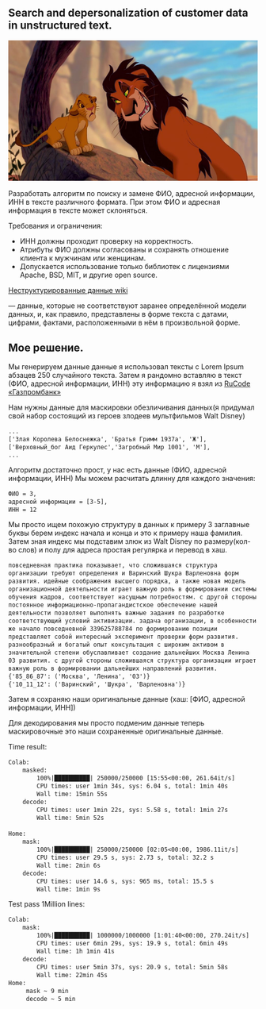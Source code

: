 ## Search and depersonalization of customer data in unstructured text.

![who is your favorite uncle](image/scar-lion-king.jpg)

Разработать алгоритм по поиску и замене ФИО, адресной информации, ИНН в тексте различного формата. При этом ФИО и адресная информация в тексте может склоняться.

Требования и ограничения:

- ИНН должны проходит проверку на корректность.
- Атрибуты ФИО должны согласованы и сохранять отношение клиента к мужчинам или женщинам.
- Допускается использование только библиотек с лицензиями Apache, BSD, MIT, и другие open source.

[Неструктурированные данные wiki](https://ru.wikipedia.org/wiki/Неструктурированные_данные)

— данные, которые не соответствуют заранее определённой модели данных, и, как правило, представлены в форме текста с датами, цифрами, фактами, расположенными в нём в произвольной форме.

## Мое решение.

Мы генерируем данные данные я использовал тексты с Lorem Ipsum абзацев 250 случайного текста.
Затем я рандомно вставляю в текст (ФИО, адресной информации, ИНН) эту информацию я взял из [RuCode «Газпромбанк»](https://mipt.ru/news/partner_festivalya_rucode_gazprombank_priglashaet_reshit_realnye_zadachi_dlya_biznesa)

Нам нужны данные для маскировки обезличивания данных(я придумал свой набор состоящий из героев злодеев мультфильмов  Walt Disney) 
```
...
['Злая Королева Белоснежка', 'Братья Гримм 1937а', 'Ж'],
['Верховный_бог Аид Геркулес','Загробный Мир 1001', 'М'],
...
```
Алгоритм достаточно прост, у нас есть данные (ФИО, адресной информации, ИНН)
Мы можем расчитать длинну для каждого значения:

    ФИО = 3,
    адресной информации = [3-5],
    ИНН = 12
    
Мы просто ищем похожую структуру в данных к примеру 3 заглавные буквы берем индекс
начала и конца и это к примеру наша фамилия.
Затем зная индекс мы подставим злюк из Walt Disney по размеру(кол-во слов) и полу
для адреса простая регулярка и перевод в хаш.

```
повседневная практика показывает, что сложившаяся структура организации требуют определения и Варинский Шукра Варленовна форм развития. идейные соображения высшего порядка, а также новая модель организационной деятельности играет важную роль в формировании системы обучения кадров, соответствует насущным потребностям. с другой стороны постоянное информационно-пропагандистское обеспечение нашей деятельности позволяет выполнять важные задания по разработке соответствующий условий активизации. задача организации, в особенности же начало повседневной 339625788784 по формированию позиции представляет собой интересный эксперимент проверки форм развития. разнообразный и богатый опыт консультация с широким активом в значительной степени обуславливает создание дальнейших Москва Ленина 03 развития. с другой стороны сложившаяся структура организации играет важную роль в формировании дальнейших направлений развития.
{'85_86_87': ('Москва', 'Ленина', '03')}
{'10_11_12': ('Варинский', 'Шукра', 'Варленовна')}

````
Затем я сохраняю наши оригинальные данные (хаш: [ФИО, адресной информации, ИНН])

Для декодирования мы просто подменим данные теперь маскировочные это наши сохраненные оригинальные данные.


Time result:
```
Colab:
    masked:
        100%|██████████| 250000/250000 [15:55<00:00, 261.64it/s]
        CPU times: user 1min 34s, sys: 6.04 s, total: 1min 40s
        Wall time: 15min 55s
    decode:
        CPU times: user 1min 22s, sys: 5.58 s, total: 1min 27s
        Wall time: 5min 52s

Home:
    mask:
        100%|██████████| 250000/250000 [02:05<00:00, 1986.11it/s]
        CPU times: user 29.5 s, sys: 2.73 s, total: 32.2 s
        Wall time: 2min 6s
    decode:
        CPU times: user 14.6 s, sys: 965 ms, total: 15.5 s
        Wall time: 1min 9s
```
Test pass  1Million lines:
```
Colab:
    mask:
        100%|██████████| 1000000/1000000 [1:01:40<00:00, 270.24it/s]
        CPU times: user 6min 29s, sys: 19.9 s, total: 6min 49s
        Wall time: 1h 1min 41s
    decode:
        CPU times: user 5min 37s, sys: 20.9 s, total: 5min 58s
        Wall time: 22min 45s        
Home:
     mask ~ 9 min
     decode ~ 5 min
```

